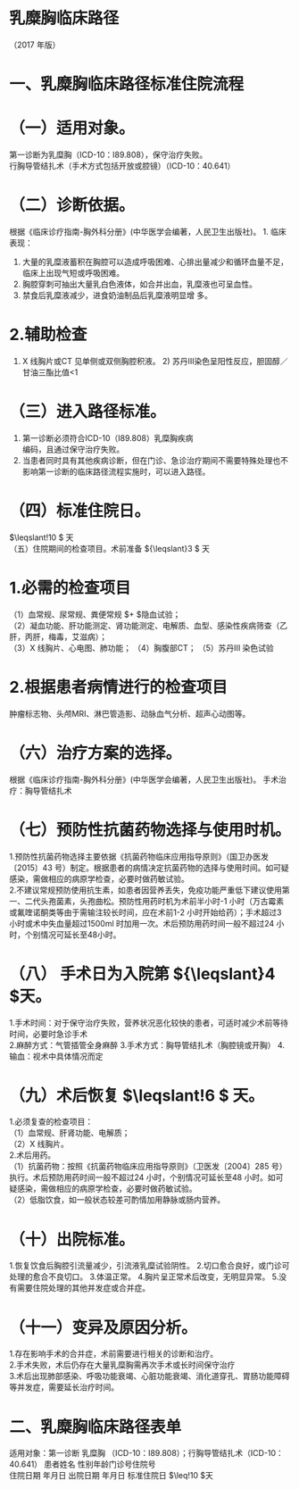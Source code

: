 # 乳糜胸临床路径  
（2017 年版）  
# 一、乳糜胸临床路径标准住院流程  
# （一）适用对象。  
第一诊断为乳糜胸（ICD-10：I89.808），保守治疗失败。  
行胸导管结扎术（手术方式包括开放或腔镜）（ICD-10：40.641）  
# （二）诊断依据。  
根据《临床诊疗指南-胸外科分册》(中华医学会编著，人民卫生出版社)。 1. 临床表现：  
1) 大量的乳糜液蓄积在胸腔可以造成呼吸困难、心排出量减少和循环血量不足，临床上出现气短或呼吸困难。  
2) 胸腔穿刺可抽出大量乳白色液体，如合并出血，乳糜液也可呈血性。  
3)   禁食后乳糜液减少，进食奶油制品后乳糜液明显增 多。  
# 2.辅助检查  
1) X 线胸片或CT 见单侧或双侧胸腔积液。 2) 苏丹Ⅲ染色呈阳性反应，胆固醇／甘油三酯比值<1  
# （三）进入路径标准。  
1. 第一诊断必须符合ICD-10（I89.808）乳糜胸疾病  
编码，且通过保守治疗失败。  
2. 当患者同时具有其他疾病诊断，但在门诊、急诊治疗期间不需要特殊处理也不影响第一诊断的临床路径流程实施时，可以进入路径。  
# （四）标准住院日。  
$\leqslant\!10 $ 天  
（五）住院期间的检查项目。术前准备 ${\leqslant}3 $ 天  
# 1.必需的检查项目  
（1）血常规、尿常规、粪便常规 $+ $隐血试验；  
（2）凝血功能、肝功能测定、肾功能测定、电解质、血型、感染性疾病筛查（乙肝，丙肝，梅毒，艾滋病）；  
（3）X 线胸片、心电图、肺功能； （4）胸腹部CT； （5）苏丹III 染色试验  
# 2.根据患者病情进行的检查项目  
肿瘤标志物、头颅MRI、淋巴管造影、动脉血气分析、超声心动图等。  
# （六）治疗方案的选择。  
根据《临床诊疗指南-胸外科分册》(中华医学会编著，人民卫生出版社)。 手术治疗：胸导管结扎术  
# （七）预防性抗菌药物选择与使用时机。  
1.预防性抗菌药物选择主要依据《抗菌药物临床应用指导原则》（国卫办医发〔2015〕43 号）制定。根据患者的病情决定抗菌药物的选择与使用时间。如可疑感染，需做相应的病原学检查，必要时做药敏试验。  
2.不建议常规预防使用抗生素，如患者因营养丢失，免疫功能严重低下建议使用第一、二代头孢菌素，头孢曲松。预防性用药时机为术前半小时-1 小时（万古霉素或氟喹诺酮类等由于需输注较长时间，应在术前1-2 小时开始给药）；手术超过3 小时或术中失血量超过1500ml 时加用一次。术后预防用药时间一般不超过24 小时，个别情况可延长至48小时。  
# （八） 手术日为入院第 ${\leqslant}4 $天。  
1.手术时间：对于保守治疗失败，营养状况恶化较快的患者，可适时减少术前等待时间，必要时急诊手术  
2.麻醉方式：气管插管全身麻醉 3.手术方式：胸导管结扎术（胸腔镜或开胸） 4.输血：视术中具体情况而定  
# （九）术后恢复 $\leqslant\!6 $ 天。  
1.必须复查的检查项目：  
（1）血常规、肝肾功能、电解质；  
（2）X 线胸片。  
2.术后用药。  
（1）抗菌药物：按照《抗菌药物临床应用指导原则》（卫医发〔2004〕285 号）执行。术后预防用药时间一般不超过24 小时，个别情况可延长至48 小时。如可疑感染，需做相应的病原学检查，必要时做药敏试验。  
（2）低脂饮食，如一般状态较差可酌情加用静脉或肠内营养。  
# （十）出院标准。  
1.恢复饮食后胸腔引流量减少，引流液乳糜试验阴性。 2.切口愈合良好，或门诊可处理的愈合不良切口。 3.体温正常。 4.胸片呈正常术后改变，无明显异常。 5.没有需要住院处理的其他并发症或合并症。  
# （十一）变异及原因分析。  
1.存在影响手术的合并症，术前需要进行相关的诊断和治疗。  
2.手术失败，术后仍存在大量乳糜胸需再次手术或长时间保守治疗  
3.术后出现肺部感染、呼吸功能衰竭、心脏功能衰竭、消化道穿孔、胃肠功能障碍等并发症，需要延长治疗时间。  
# 二、乳糜胸临床路径表单  
适用对象：第一诊断 乳糜胸 （ICD-10：I89.808）；行胸导管结扎术（ICD-10：40.641） 患者姓名  性别年龄门诊号住院号  
住院日期  年月日   出院日期  年月日  标准住院日  $\leq\!10 $天  
